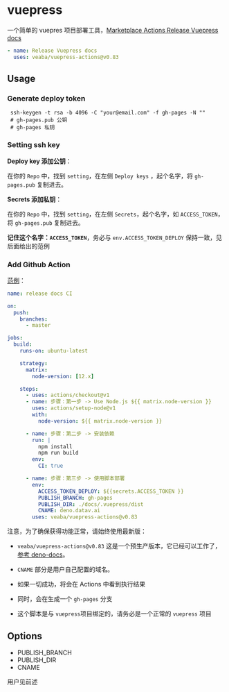 # vuepress

一个简单的 vuepres 项目部署工具，[Marketplace Actions Release Vuepress docs](https://github.com/marketplace/actions/release-vuepress-docs)

```yaml
- name: Release Vuepress docs
  uses: veaba/vuepress-actions@v0.83
```

## Usage
### Generate deploy token

```shell
 ssh-keygen -t rsa -b 4096 -C "your@email.com" -f gh-pages -N ""
 # gh-pages.pub 公钥
 # gh-pages 私钥
```

### Setting ssh key 

**Deploy key 添加公钥**：

在你的 `Repo` 中，找到 `setting`，在左侧 `Deploy keys` ，起个名字，将 `gh-pages.pub` 复制进去。

**Secrets 添加私钥**：

在你的 `Repo` 中，找到 `setting`，在左侧 `Secrets`，起个名字，如 `ACCESS_TOKEN`，将 `gh-pages.pub` 复制进去。

**记住这个名字：`ACCESS_TOKEN`**，务必与 `env.ACCESS_TOKEN_DEPLOY` 保持一致，见后面给出的范例

### Add Github Action

[范例](https://github.com/veaba/deno-docs/blob/master/.github/workflows/release.yml)：

```yml
name: release docs CI

on: 
  push:
    branches:
      - master

jobs:
  build:
    runs-on: ubuntu-latest

    strategy:
      matrix:
        node-version: [12.x]

    steps:
      - uses: actions/checkout@v1
      - name: 步骤：第一步 -> Use Node.js ${{ matrix.node-version }}
        uses: actions/setup-node@v1
        with:
          node-version: ${{ matrix.node-version }}

      - name: 步骤：第二步 -> 安装依赖
        run: |
          npm install
          npm run build
        env:
          CI: true

      - name: 步骤：第三步 -> 使用脚本部署
        env:
          ACCESS_TOKEN_DEPLOY: ${{secrets.ACCESS_TOKEN }}
          PUBLISH_BRANCH: gh-pages
          PUBLISH_DIR: ./docs/.vuepress/dist
          CNAME: deno.datav.ai
        uses: veaba/vuepress-actions@v0.83 
```

注意，为了确保获得功能正常，请始终使用最新版：

- `veaba/vuepress-actions@v0.83` 这是一个预生产版本，它已经可以工作了，[参考 deno-docs](https://github.com/veaba/deno-docs/actions/runs/406004283)。

- `CNAME` 部分是用户自己配置的域名。

- 如果一切成功，将会在 Actions 中看到执行结果

- 同时，会在生成一个 `gh-pages` 分支

- 这个脚本是与 `vuepress`项目绑定的，请务必是一个正常的 `vuepress` 项目


## Options

- PUBLISH_BRANCH
- PUBLISH_DIR
- CNAME

用户见前述

